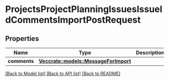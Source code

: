 # ProjectsProjectPlanningIssuesIssueIdCommentsImportPostRequest

## Properties

Name | Type | Description | Notes
------------ | ------------- | ------------- | -------------
**comments** | [**Vec<crate::models::MessageForImport>**](MessageForImport.md) |  | 

[[Back to Model list]](../README.md#documentation-for-models) [[Back to API list]](../README.md#documentation-for-api-endpoints) [[Back to README]](../README.md)


